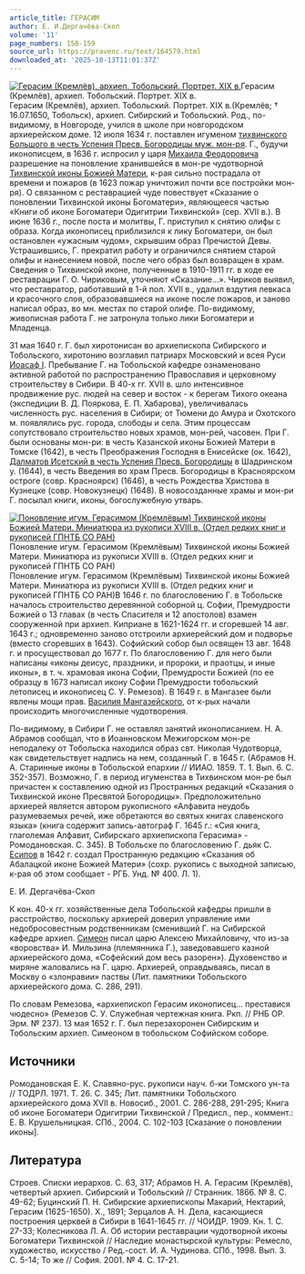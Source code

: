 ```yaml
---
article_title: ГЕРАСИМ
author: Е. И.Дергачёва-Скоп
volume: '11'
page_numbers: 158-159
source_url: https://pravenc.ru/text/164579.html
downloaded_at: '2025-10-13T11:01:37Z'
---
```


[![Герасим (Кремлёв), архиеп. Тобольский. Портрет. XIX в.](https://pravenc.ru/data/863/467/1234/i200.jpg "Кликните для увеличения картинки")](https://pravenc.ru/data/863/467/1234/i400.jpg)Герасим (Кремлёв), архиеп. Тобольский. Портрет. XIX в.  
Герасим (Кремлёв), архиеп. Тобольский. Портрет. XIX в.(Кремлёв; † 16.07.1650, Тобольск), архиеп. Сибирский и Тобольский. Род., по-видимому, в Новгороде, учился в школе при новгородском архиерейском доме. 12 июля 1634 г. поставлен игуменом [тихвинского Большого в честь Успения Пресв. Богородицы муж. мон-ря](<https://pravenc.ru/text/тихвинского Большого в честь Успения Пресв  Богородицы муж  мон-ря.html>). Г., будучи иконописцем, в 1636 г. испросил у царя [Михаила Феодоровича](<https://pravenc.ru/text/МИХАИЛ ФЕОДОРОВИЧ.html>) разрешение на поновление хранившейся в мон-ре чудотворной [Тихвинской иконы Божией Матери](<https://pravenc.ru/text/Тихвинской иконы Божией Матери.html>), к-рая сильно пострадала от времени и пожаров (в 1623 пожар уничтожил почти все постройки мон-ря). О связанном с реставрацией чуде повествует «Сказание о поновлении Тихвинской иконы Богоматери», являющееся частью «Книги об иконе Богоматери Одигитрии Тихвинской» (сер. XVII в.). В июне 1636 г., после поста и молитвы, Г. приступил к снятию олифы с образа. Когда иконописец приблизился к лику Богоматери, он был остановлен «ужасным чудом», скрывшим образ Пречистой Девы. Устрашившись, Г. прекратил работу и ограничился снятием старой олифы и нанесением новой, после чего образ был возвращен в храм. Сведения о Тихвинской иконе, полученные в 1910-1911 гг. в ходе ее реставрации Г. О. Чириковым, уточняют «Сказание...». Чириков выявил, что реставратор, работавший в 1-й пол. XVII в., удалил вздутия левкаса и красочного слоя, образовавшиеся на иконе после пожаров, и заново написал образ, во мн. местах по старой олифе. По-видимому, живописная работа Г. не затронула только лики Богоматери и Младенца.

31 мая 1640 г. Г. был хиротонисан во архиепископа Сибирского и Тобольского, хиротонию возглавил патриарх Московский и всея Руси [Иоасаф I](<https://pravenc.ru/text/Иоасаф I.html>). Пребывание Г. на Тобольской кафедре ознаменовано активной работой по распространению Православия и церковному строительству в Сибири. В 40-х гг. XVII в. шло интенсивное продвижение рус. людей на север и восток - к берегам Тихого океана (экспедиции В. Д. Пояркова, Е. П. Хабарова), увеличивалась численность рус. населения в Сибири; от Тюмени до Амура и Охотского м. появлялись рус. города, слободы и села. Этим процессам сопутствовало строительство новых храмов, мон-рей, часовен. При Г. были основаны мон-ри: в честь Казанской иконы Божией Матери в Томске (1642), в честь Преображения Господня в Енисейске (ок. 1642), [Далматов Исетский в честь Успения Пресв. Богородицы](<https://pravenc.ru/text/Далматов Исетский в честь Успения Пресв  Богородицы.html>) в Шадринском у. (1644), в честь Введения во храм Пресв. Богородицы в Красноярском остроге (совр. Красноярск) (1646), в честь Рождества Христова в Кузнецке (совр. Новокузнецк) (1648). В новосозданные храмы и мон-ри Г. посылал книги, иконы, богослужебную утварь.

[![Поновление игум. Герасимом (Кремлёвым) Тихвинской иконы Божией Матери. Миниатюра из рукописи XVIII в. (Отдел редких книг и рукописей ГПНТБ СО РАН)](https://pravenc.ru/data/712/468/1234/i200.jpg "Кликните для увеличения картинки")](https://pravenc.ru/data/712/468/1234/i400.jpg)Поновление игум. Герасимом (Кремлёвым) Тихвинской иконы Божией Матери. Миниатюра из рукописи XVIII в. (Отдел редких книг и рукописей ГПНТБ СО РАН)  
Поновление игум. Герасимом (Кремлёвым) Тихвинской иконы Божией Матери. Миниатюра из рукописи XVIII в. (Отдел редких книг и рукописей ГПНТБ СО РАН)В 1646 г. по благословению Г. в Тобольске началось строительство деревянной соборной ц. Софии, Премудрости Божией о 13 главах (в честь Спасителя и 12 апостолов) взамен сооруженной при архиеп. Киприане в 1621-1624 гг. и сгоревшей 14 авг. 1643 г.; одновременно заново отстроили архиерейский дом и подворье (вместо сгоревших в 1643). Софийский собор был освящен 13 авг. 1648 г. и просуществовал до 1677 г. По благословению Г. для него были написаны «иконы деисус, праздники, и пророки, и праотцы, и иные иконы», в т. ч. храмовая икона Софии, Премудрости Божией (по ее образцу в 1673 написал икону Софии Премудрости тобольский летописец и иконописец С. У. Ремезов). В 1649 г. в Мангазее были явлены мощи прав. [Василия Мангазейского](<https://pravenc.ru/text/Василий Мангазейский.html>), от к-рых начали происходить многочисленные чудотворения.

По-видимому, в Сибири Г. не оставлял занятий иконописанием. Н. А. Абрамов сообщал, что в Иоанновском Межигорском мон-ре неподалеку от Тобольска находился образ свт. Николая Чудотворца, как свидетельствует надпись на нем, созданный Г. в 1645 г. (Абрамов Н. А. Старинные иконы в Тобольской епархии // ИИАО. 1859. Т. 1. Вып. 6. С. 352-357). Возможно, Г. в период игуменства в Тихвинском мон-ре был причастен к составлению одной из Пространных редакций «Сказания о Тихвинской иконе Пресвятой Богородицы». Предположительно архиерей является автором рукописного «Алфавита неудобь разумеваемых речей, иже обретаются во святых книгах славенского языка» (книга содержит запись-автограф Г. 1645 г.: «Сия книга, глаголемая Алфавит, Сибирскаго архиепископа Герасима» - Ромодановская. С. 345). В Тобольске по благословению Г. дьяк С. [Есипов](https://pravenc.ru/text/Есипов.html) в 1642 г. создал Пространную редакцию «Сказания об Абалацкой иконе Божией Матери» (сохр. рукопись с выходной записью, к-рая об этом сообщает - РГБ. Унд. № 400. Л. 1).

Е. И.  Дергачёва-Скоп 

К кон. 40-х гг. хозяйственные дела Тобольской кафедры пришли в расстройство, поскольку архиерей доверил управление ими недобросовестным родственникам (сменивший Г. на Сибирской кафедре архиеп. [Симеон](https://pravenc.ru/text/Симеон.html) писал царю Алексею Михайловичу, что из-за «воровства» И. Мильзина (племянника Г.), заведовавшего казной архиерейского дома, «Софейский дом весь разорен»). Духовенство и миряне жаловались на Г. царю. Архиерей, оправдываясь, писал в Москву о «злонравии» паствы (Лит. памятники Тобольского архиерейского дома. С. 286, 291).

По словам Ремезова, «архиепископ Герасим иконописец... преставися чюдесно» (Ремезов С. У. Служебная чертежная книга. Ркп. // РНБ ОР. Эрм. № 237). 13 мая 1652 г. Г. был перезахоронен Сибирским и Тобольским архиеп. Симеоном в тобольском Софийском соборе.

## Источники

Ромодановская Е. К. Славяно-рус. рукописи науч. б-ки Томского ун-та // ТОДРЛ. 1971. Т. 26. С. 345; Лит. памятники Тобольского архиерейского дома XVII в. Новосиб., 2001. С. 286-288, 291-295; Книга об иконе Богоматери Одигитрии Тихвинской / Предисл., пер., коммент.: Е. В. Крушельницкая. СПб., 2004. С. 102-103 [Сказание о поновлении иконы].

## Литература

Строев. Списки иерархов. С. 63, 317; Абрамов Н. А. Герасим (Кремлёв), четвертый архиеп. Сибирский и Тобольский // Странник. 1866. № 8. С. 49-62; Буцинский П. Н. Сибирские архиепископы Макарий, Нектарий, Герасим (1625-1650). Х., 1891; Зерцалов А. Н. Дела, касающиеся построения церквей в Сибири в 1641-1645 гг. // ЧОИДР. 1909. Кн. 1. С. 27-33; Колесникова Л. А. Об истории реставрации чудотворной иконы Богоматери Тихвинской // Наследие монастырской культуры: Ремесло, художество, искусство / Ред.-сост. И. А. Чудинова. СПб., 1998. Вып. 3. С. 5-14; То же // София. 2001. № 4. С. 17-21.
